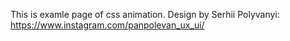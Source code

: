 This is examle page of css animation.
Design by Serhii Polyvanyi: https://www.instagram.com/panpolevan_ux_ui/
